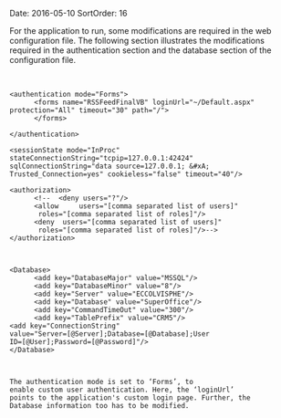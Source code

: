 Date: 2016-05-10
SortOrder: 16

For the application to run, some modifications are required in the web configuration file. The following section illustrates the modifications required in the authentication section and the database section of the configuration file.

 

```
<authentication mode="Forms">
      <forms name="RSSFeedFinalVB" loginUrl="~/Default.aspx"
protection="All" timeout="30" path="/">
      </forms>
 
</authentication>
 
<sessionState mode="InProc"
stateConnectionString="tcpip=127.0.0.1:42424"
sqlConnectionString="data source=127.0.0.1; &#xA; 
Trusted_Connection=yes" cookieless="false" timeout="40"/>
 
<authorization>
      <!--  <deny users="?"/>
      <allow     users="[comma separated list of users]"
       roles="[comma separated list of roles]"/>
      <deny  users="[comma separated list of users]"
       roles="[comma separated list of roles]"/>-->
</authorization> 
 
 
 
<Database>
      <add key="DatabaseMajor" value="MSSQL"/>
      <add key="DatabaseMinor" value="8"/>
      <add key="Server" value="ECCOLVISPHE"/>
      <add key="Database" value="SuperOffice"/>
      <add key="CommandTimeOut" value="300"/>
      <add key="TablePrefix" value="CRM5"/>
<add key="ConnectionString"
value="Server=[@Server];Database=[@Database];User
ID=[@User];Password=[@Password]"/>
</Database>

 

The authentication mode is set to ‘Forms’, to
enable custom user authentication. Here, the ‘loginUrl’
points to the application's custom login page. Further, the
Database information too has to be modified.
```
